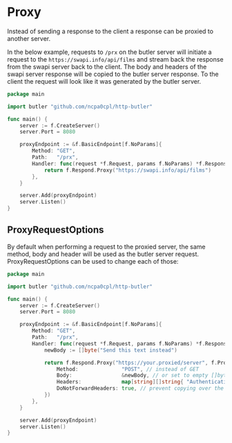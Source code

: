 # Proxy

Instead of sending a response to the client a response can be proxied to another server.

In the below example, requests to `/prx` on the butler server will initiate a request to the `https://swapi.info/api/films` and stream back the response from the swapi server back to the client. The body and
headers of the swapi server response will be copied to the butler server response. To the client the request
will look like it was generated by the butler server.

```go
package main

import butler "github.com/ncpa0cpl/http-butler"

func main() {
	server := f.CreateServer()
	server.Port = 8080

	proxyEndpoint := &f.BasicEndpoint[f.NoParams]{
		Method: "GET",
		Path:   "/prx",
		Handler: func(request *f.Request, params f.NoParams) *f.Response {
			return f.Respond.Proxy("https://swapi.info/api/films")
		},
	}

	server.Add(proxyEndpoint)
	server.Listen()
}
```

## ProxyRequestOptions

By default when performing a request to the proxied server, the same method, body and header will be used as the butler
server request. ProxyRequestOptions can be used to change each of those:

```go
package main

import butler "github.com/ncpa0cpl/http-butler"

func main() {
	server := f.CreateServer()
	server.Port = 8080

	proxyEndpoint := &f.BasicEndpoint[f.NoParams]{
		Method: "GET",
		Path:   "/prx",
		Handler: func(request *f.Request, params f.NoParams) *f.Response {
			newBody := []byte("Send this text instead")

			return f.Respond.Proxy("https://your.proxied/server", f.ProxyRequestOptions{
				Method:              "POST", // instead of GET
				Body:                &newBody, // or set to empty []byte to send empty body
				Headers:             map[string][]string{ "Authentication": {"Bearer XXX"} }, // add new headers
				DoNotForwardHeaders: true, // prevent copying over the headers from the current request
			})
		},
	}

	server.Add(proxyEndpoint)
	server.Listen()
}
```
